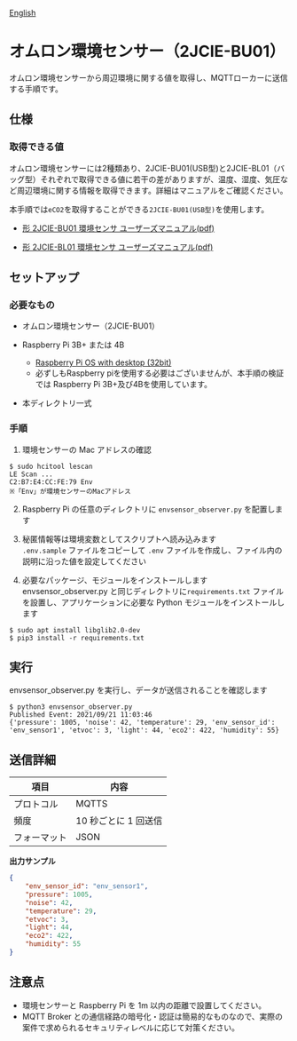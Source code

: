 [English](./README.en.md)

# オムロン環境センサー（2JCIE-BU01）

オムロン環境センサーから周辺環境に関する値を取得し、MQTTローカーに送信する手順です。


## 仕様

### 取得できる値

オムロン環境センサーには2種類あり、2JCIE-BU01(USB型)と2JCIE-BL01（バッグ型）それぞれで取得できる値に若干の差がありますが、温度、湿度、気圧など周辺環境に関する情報を取得できます。詳細はマニュアルをご確認ください。

本手順では`eCO2`を取得することができる`2JCIE-BU01(USB型)`を使用します。

- [形 2JCIE-BU01 環境センサ ユーザーズマニュアル(pdf)](https://omronfs.omron.com/ja_JP/ecb/products/pdf/CDSC-016A-web1.pdf)

- [形 2JCIE-BL01 環境センサ ユーザーズマニュアル(pdf)](https://omronfs.omron.com/ja_JP/ecb/products/pdf/CDSC-015.pdf)  


## セットアップ

### 必要なもの

- オムロン環境センサー（2JCIE-BU01）

- Raspberry Pi 3B+ または 4B
  - [Raspberry Pi OS with desktop (32bit)](https://www.raspberrypi.org/software/operating-systems/#raspberry-pi-os-32-bit)
  - 必ずしもRaspberry piを使用する必要はございませんが、本手順の検証では Raspberry Pi 3B+及び4Bを使用しています。

- 本ディレクトリ一式

### 手順

1. 環境センサーの Mac アドレスの確認

```
$ sudo hcitool lescan
LE Scan ...
C2:B7:E4:CC:FE:79 Env
※「Env」が環境センサーのMacアドレス
```


2. Raspberry Pi の任意のディレクトリに `envsensor_observer.py` を配置します
3. 秘匿情報等は環境変数としてスクリプトへ読み込みます  
   `.env.sample` ファイルをコピーして `.env` ファイルを作成し、ファイル内の説明に沿った値を設定してください

4. 必要なパッケージ、モジュールをインストールします
envsensor_observer.py と同じディレクトリに`requirements.txt` ファイルを設置し、アプリケーションに必要な Python モジュールをインストールします

```
$ sudo apt install libglib2.0-dev
$ pip3 install -r requirements.txt
```

## 実行

envsensor_observer.py を実行し、データが送信されることを確認します

```
$ python3 envsensor_observer.py
Published Event: 2021/09/21 11:03:46
{'pressure': 1005, 'noise': 42, 'temperature': 29, 'env_sensor_id': 'env_sensor1', 'etvoc': 3, 'light': 44, 'eco2': 422, 'humidity': 55}
```

## 送信詳細

| 項目         | 内容                  |
| ------------ | --------------------- |
| プロトコル   | MQTTS                 |
| 頻度         | 10 秒ごとに 1 回送信  |
| フォーマット | JSON                  |

**出力サンプル**
```JSON
{
	"env_sensor_id": "env_sensor1",
	"pressure": 1005,
	"noise": 42,
	"temperature": 29,
	"etvoc": 3,
	"light": 44,
	"eco2": 422,
	"humidity": 55
}
```

## 注意点

- 環境センサーと Raspberry Pi を 1m 以内の距離で設置してください。
- MQTT Broker との通信経路の暗号化・認証は簡易的なものなので、実際の案件で求められるセキュリティレベルに応じて対策ください。
